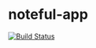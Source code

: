 # noteful-app

[![Build Status](https://travis-ci.org/thinkful-ei22/Donny-noteful-v1.svg?branch=master)](https://travis-ci.org/thinkful-ei22/Donny-noteful-v1)